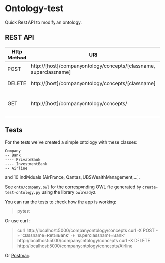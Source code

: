 # Ontology-test

Quick Rest API to modify an ontology.


## REST API

| Http Method | URI | Action |
| --- | --- | --- |
| POST | http://[host]/companyontology/concepts/[classname, superclassname] | Add a concept |
| DELETE | http://[host]/companyontology/concepts/[classname] | Delete a concept |
| GET | http://[host]/companyontology/concepts/ | Retrieve the ontology in OWL |


## Tests

For the tests we've created a simple ontology with these classes:

```
Company
-- Bank
---- PrivateBank
---- InvestmentBank
-- Airline
```

and 10 individuals (AirFrance, Qantas, UBSWealthManagement,...).

See `onto/company.owl` for the corresponding OWL file generated by `create-test-ontology.py` using the library `owlready2`.

You can run the tests to check how the app is working:

> pytest

Or use curl :

> curl http://localhost:5000/companyontology/concepts
> curl -X POST -F 'classname=RetailBank' -F 'superclassname=Bank' http://localhost:5000/companyontology/concepts
> curl -X DELETE http://localhost:5000/companyontology/concepts/Airline

Or [Postman](https://www.getpostman.com/).
